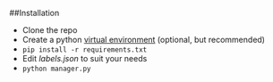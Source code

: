 ##Installation

* Clone the repo
* Create a python [virtual environment](http://docs.python-guide.org/en/latest/dev/virtualenvs/) (optional, but recommended)
* ```pip install -r requirements.txt```
* Edit _labels.json_ to suit your needs
* ```python manager.py```